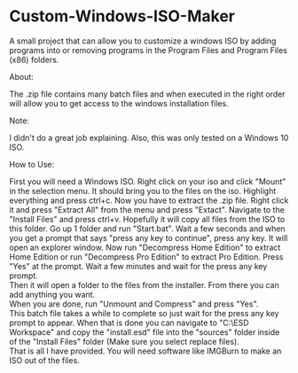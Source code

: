 # Custom-Windows-ISO-Maker
A small project that can allow you to customize a windows ISO by adding programs into or removing programs in the Program Files and Program Files (x86) folders.


About:

   The .zip file contains many batch files and when executed in the right order will allow you to get access to the windows installation files.
  
Note: 

  I didn't do a great job explaining. Also, this was only tested on a Windows 10 ISO.
  
How to Use:
  
   First you will need a Windows ISO. Right click on your iso and click "Mount" in the selection menu. It should bring you to the files on the iso.
  Highlight everything and press ctrl+c.  Now you have to extract the .zip file. Right click it and press "Extract All" from the menu and press "Extact".
  Navigate to the "Install Files" and press ctrl+v.  Hopefully it will copy all files from the ISO to this folder.  Go up 1 folder and run "Start.bat".
  Wait a few seconds and when you get a prompt that says "press any key to continue", press any key.  It will open an explorer window. Now run 
  "Decompress Home Edition" to extract Home Edition or run "Decompress Pro Edition" to extract Pro Edition. Press "Yes" at the prompt.  Wait a few minutes and wait for the press any key prompt.  
  Then it will open a folder to the files from the installer.  From there you can add anything you want.  
  When you are done, run "Unmount and Compress" and press "Yes".  
  This batch file takes a while to complete so just wait for the press any key prompt to appear.  When that is done you can navigate to "C:\ESD Workspace"
  and copy the "install.esd" file into the "sources" folder inside of the "Install Files" folder (Make sure you select replace files).  
  That is all I have provided.  You will need software like IMGBurn to make an ISO out of the files.
